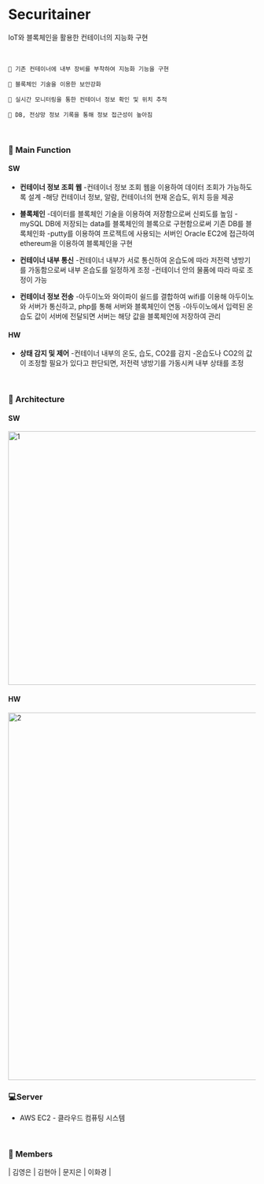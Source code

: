 # Securitainer
IoT와 블록체인을 활용한 컨테이너의 지능화 구현

<br>

```
📌 기존 컨테이너에 내부 장비를 부착하여 지능화 기능을 구현

📌 블록체인 기술을 이용한 보안강화

📌 실시간 모니터링을 통한 컨테이너 정보 확인 및 위치 추적

📌 DB, 전상망 정보 기록을 통해 정보 접근성이 높아짐
```

<br>

### 💫 Main Function
#### SW
- **컨테이너 정보 조회 웹**
  -컨테이너 정보 조회 웹을 이용하여 데이터 조회가 가능하도록 설계
  -해당 컨테이너 정보, 알람, 컨테이너의 현재 온습도, 위치 등을 제공
  
- **블록체인**
  -데이터를 블록체인 기술을 이용하여 저장함으로써 신뢰도를 높임
  -mySQL DB에 저장되는 data를 블록체인의 블록으로 구현함으로써 기존 DB를 블록체인화
  -putty를 이용하여 프로젝트에 사용되는 서버인 Oracle EC2에 접근하여 ethereum을 이용하여 블록체인을 구현
  
- **컨테이너 내부 통신**
  -컨테이너 내부가 서로 통신하여 온습도에 따라 저전력 냉방기를 가동함으로써 내부 온습도를 일정하게 조정
  -컨테이너 안의 물품에 따라 따로 조정이 가능

- **컨테이너 정보 전송**
  -아두이노와 와이파이 쉴드를 결합하여 wifi를 이용해 아두이노와 서버가 통신하고, php를 통해 서버와 블록체인이 연동 
  -아두이노에서 입력된 온습도 값이 서버에 전달되면 서버는 해당 값을 블록체인에 저장하여 관리

#### HW

- **상태 감지 및 제어**
  -컨테이너 내부의 온도, 습도, CO2를 감지
  -온습도나 CO2의 값이 조정할 필요가 있다고 판단되면, 저전력 냉방기를 가동시켜 내부 상태를 조정

<br>

### 🔨 Architecture

#### SW
<img width="515" alt="1" src="https://user-images.githubusercontent.com/55692557/98470981-83cba980-222c-11eb-8540-dc360c1b1e72.png">

#### HW
<img width="746" alt="2" src="https://user-images.githubusercontent.com/55692557/98470982-85956d00-222c-11eb-846e-7216c5d0ed80.png">

<br>


### 💻Server

* AWS EC2 - 클라우드 컴퓨팅 시스템

<br>


### 👭 Members
| 김영은 | 김현아 | 문지은 | 이화경 |
